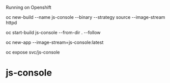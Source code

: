 Running on Openshift

oc new-build --name js-console --binary --strategy source --image-stream httpd

oc start-build js-console --from-dir . --follow

oc new-app --image-stream=js-console:latest

oc expose svc/js-console


# js-console
